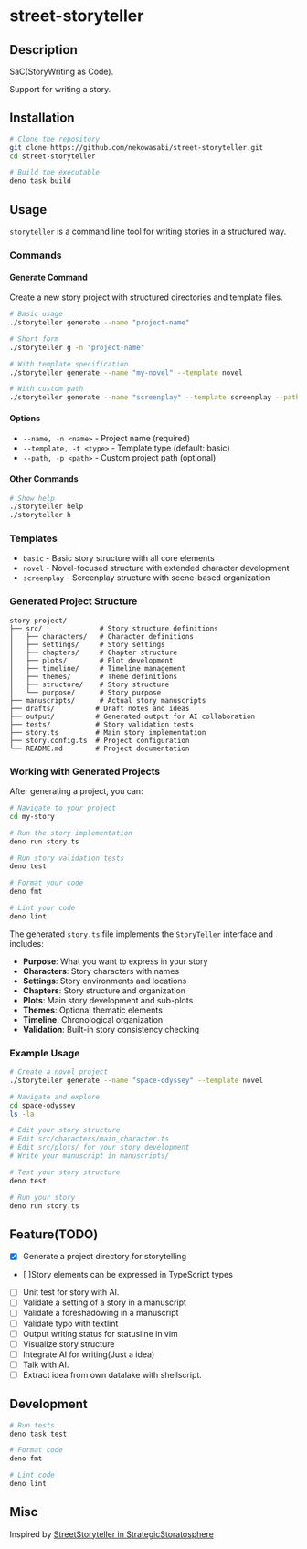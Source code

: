 # street-storyteller

## Description

SaC(StoryWriting as Code).

Support for writing a story.

## Installation

```bash
# Clone the repository
git clone https://github.com/nekowasabi/street-storyteller.git
cd street-storyteller

# Build the executable
deno task build
```

## Usage

`storyteller` is a command line tool for writing stories in a structured way.

### Commands

#### Generate Command

Create a new story project with structured directories and template files.

```bash
# Basic usage
./storyteller generate --name "project-name"

# Short form
./storyteller g -n "project-name"

# With template specification
./storyteller generate --name "my-novel" --template novel

# With custom path
./storyteller generate --name "screenplay" --template screenplay --path ~/stories
```

#### Options

- `--name, -n <name>` - Project name (required)
- `--template, -t <type>` - Template type (default: basic)
- `--path, -p <path>` - Custom project path (optional)

#### Other Commands

```bash
# Show help
./storyteller help
./storyteller h
```

### Templates

- `basic` - Basic story structure with all core elements
- `novel` - Novel-focused structure with extended character development
- `screenplay` - Screenplay structure with scene-based organization

### Generated Project Structure

```
story-project/
├── src/              # Story structure definitions
│   ├── characters/   # Character definitions
│   ├── settings/     # Story settings
│   ├── chapters/     # Chapter structure
│   ├── plots/        # Plot development
│   ├── timeline/     # Timeline management
│   ├── themes/       # Theme definitions
│   ├── structure/    # Story structure
│   └── purpose/      # Story purpose
├── manuscripts/      # Actual story manuscripts
├── drafts/          # Draft notes and ideas
├── output/          # Generated output for AI collaboration
├── tests/           # Story validation tests
├── story.ts         # Main story implementation
├── story.config.ts  # Project configuration
└── README.md        # Project documentation
```

### Working with Generated Projects

After generating a project, you can:

```bash
# Navigate to your project
cd my-story

# Run the story implementation
deno run story.ts

# Run story validation tests
deno test

# Format your code
deno fmt

# Lint your code
deno lint
```

The generated `story.ts` file implements the `StoryTeller` interface and includes:

- **Purpose**: What you want to express in your story
- **Characters**: Story characters with names
- **Settings**: Story environments and locations
- **Chapters**: Story structure and organization
- **Plots**: Main story development and sub-plots
- **Themes**: Optional thematic elements
- **Timeline**: Chronological organization
- **Validation**: Built-in story consistency checking

### Example Usage

```bash
# Create a novel project
./storyteller generate --name "space-odyssey" --template novel

# Navigate and explore
cd space-odyssey
ls -la

# Edit your story structure
# Edit src/characters/main_character.ts
# Edit src/plots/ for your story development
# Write your manuscript in manuscripts/

# Test your story structure
deno test

# Run your story
deno run story.ts
```

## Feature(TODO)

- [x] Generate a project directory for storytelling
- [ ]Story elements can be expressed in TypeScript types
- [ ] Unit test for story with AI.
- [ ] Validate a setting of a story in a manuscript
- [ ] Validate a foreshadowing in a manuscript
- [ ] Validate typo with textlint
- [ ] Output writing status for statusline in vim
- [ ] Visualize story structure
- [ ] Integrate AI for writing(Just a idea)
- [ ] Talk with AI.
- [ ] Extract idea from own datalake with shellscript.

## Development

```bash
# Run tests
deno task test

# Format code
deno fmt

# Lint code
deno lint
```

## Misc

Inspired by
[StreetStoryteller in StrategicStoratosphere](http://motonaga.world.coocan.jp/)
